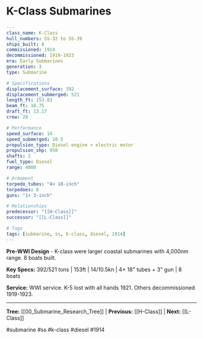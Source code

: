 # K-Class Submarines

```yaml
---
class_name: K-Class
hull_numbers: SS-32 to SS-39
ships_built: 8
commissioned: 1914
decommissioned: 1919-1923
era: Early Submarines
generation: 3
type: Submarine

# Specifications
displacement_surface: 392
displacement_submerged: 521
length_ft: 153.83
beam_ft: 16.75
draft_ft: 13.17
crew: 28

# Performance
speed_surface: 14
speed_submerged: 10.5
propulsion_type: Diesel engine + electric motor
propulsion_shp: 950
shafts: 2
fuel_type: Diesel
range: 4000

# Armament
torpedo_tubes: "4× 18-inch"
torpedoes: 8
guns: "1× 3-inch"

# Relationships
predecessor: "[[H-Class]]"
successor: "[[L-Class]]"

# Tags
tags: [submarine, ss, k-class, diesel, 1914]
---
```

**Pre-WWI Design** - K-class were larger coastal submarines with 4,000nm range. 8 boats built.

**Key Specs:** 392/521 tons | 153ft | 14/10.5kn | 4× 18" tubes + 3" gun | 8 boats

**Service:** WWI service. K-5 lost with all hands 1921. Others decommissioned 1919-1923.

---
**Tree:** [[00_Submarine_Research_Tree]] | **Previous:** [[H-Class]] | **Next:** [[L-Class]]

#submarine #ss #k-class #diesel #1914

